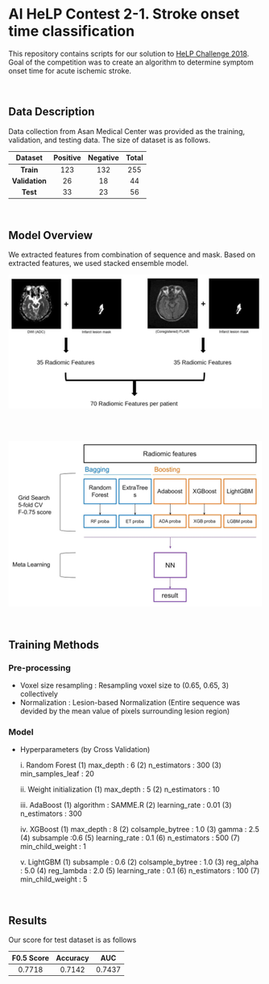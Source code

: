 # AI HeLP Contest 2-1. Stroke onset time classification
This repository contains scripts for our solution to [HeLP Challenge 2018](https://www.synapse.org/#!Synapse:syn15569329/wiki/582412). Goal of the competition was to create an algorithm to determine symptom onset time for acute ischemic stroke.

<br>

## Data Description
Data collection from Asan Medical Center was provided as the training, validation, and testing data. The size of dataset is as follows.

| Dataset | Positive | Negative | Total |
| :-------: | :-------: | :-------: | :-------: |
| **Train** | 123 | 132 | 255 |
| **Validation** | 26 | 18 | 44 |
| **Test** | 33 | 23 | 56 |

<br>

## Model Overview
We extracted features from combination of sequence and mask. Based on extracted features, we used stacked ensemble model.

![figure1](figures/fig1.png)

<br>
<br>

![figure2](figures/fig2.png)


<br>

## Training Methods
### Pre-processing
- Voxel size resampling : Resampling voxel size to (0.65, 0.65, 3) collectively
- Normalization : Lesion-based Normalization (Entire sequence was devided by the mean value of pixels surrounding lesion region)


### Model
- Hyperparameters (by Cross Validation)

  i.	Random Forest
  (1) max_depth : 6
  (2) n_estimators : 300
  (3) min_samples_leaf : 20

  ii.	Weight initialization
  (1) max_depth : 5
  (2) n_estimators : 10
  
  iii.	AdaBoost
  (1) algorithm : SAMME.R
  (2) learning_rate : 0.01
  (3) n_estimators : 300

  iv.	XGBoost
  (1) max_depth : 8
  (2) colsample_bytree : 1.0
  (3) gamma : 2.5
  (4) subsample :0.6
  (5) learning_rate : 0.1
  (6) n_estimators : 500
  (7) min_child_weight : 1

  v.	LightGBM
  (1) subsample : 0.6
  (2) colsample_bytree : 1.0
  (3) reg_alpha : 5.0
  (4) reg_lambda : 2.0
  (5) learning_rate : 0.1
  (6) n_estimators : 100
  (7) min_child_weight : 5


<br>

## Results
Our score for test dataset is as follows

| F0.5 Score | Accuracy | AUC |
| :-------: | :-------: | :-------: |
| 0.7718 | 0.7142 | 0.7437 |
